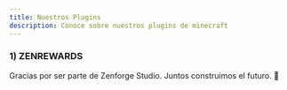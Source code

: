 ```yaml
---
title: Nuestros Plugins
description: Conoce sobre nuestros plugins de minecraft
---
```


### 1) ZENREWARDS

Gracias por ser parte de Zenforge Studio. Juntos construimos el futuro. 🚀